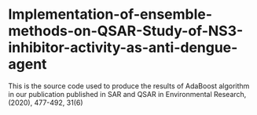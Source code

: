 # Implementation-of-ensemble-methods-on-QSAR-Study-of-NS3-inhibitor-activity-as-anti-dengue-agent

This is the source code used to produce the results of AdaBoost algorithm in our publication published in SAR and QSAR in Environmental Research, (2020), 477-492, 31(6)

